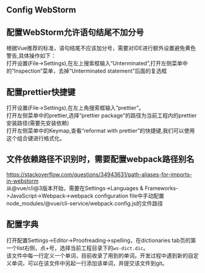 ## Config WebStorm

## 配置WebStorm允许语句结尾不加分号
根据Vue推荐的标准，语句结尾不应该加分号，需要对IDE进行额外设置避免黄色警告,具体操作如下：<br/>
打开设置(File->Settings),在左上搜索框输入“Unterminated”,打开左侧菜单中的“Inspection”菜单，去掉“Unterminated statement”后面的复选框

## 配置prettier快捷键
打开设置(File->Settings),在左上角搜索框输入“prettier”。<br>
打开左侧菜单中的prettier,选择“prettier package”的路径为当前工程内的prettier安装路径(需要先安装依赖)<br>
打开左侧菜单中的Keymap,查看“reformat with prettier”的快捷键,我们可以使用这个组合键进行格式化。

## 文件依赖路径不识别时，需要配置webpack路径别名
https://stackoverflow.com/questions/34943631/path-aliases-for-imports-in-webstorm<br>
从@vue/cli@3版本开始，需要在Settings->Languages & Frameworks->JavaScript->Webpack->webpack configuration file中手动配置node_modules/@vue/cli-service/webpack.config.js的文件路径

## 配置字典
打开配置Settings->Editor->Proofreading->spelling，在dictionaries tab页的第一个list右侧，点+号，选择当前工程目录下的`ws-dict.dic`。<br>
该文件中每一行定义一个单词，目前收录了用到的单词。开发过程中遇到新的自定义单词，可以在该文件中另起一行添加该单词，并提交该文件到git。
